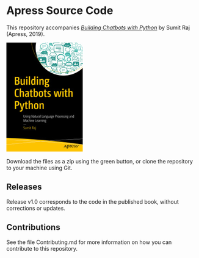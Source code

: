 # Apress Source Code

This repository accompanies [*Building Chatbots with Python*](https://www.apress.com/9781484240953) by Sumit Raj (Apress, 2019).

[comment]: #cover
![Cover image](9781484240953.jpg)

Download the files as a zip using the green button, or clone the repository to your machine using Git.

## Releases

Release v1.0 corresponds to the code in the published book, without corrections or updates.

## Contributions

See the file Contributing.md for more information on how you can contribute to this repository.
